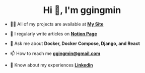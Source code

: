<h1 align="center">Hi 👋, I'm ggingmin</h1>

- 👨‍💻 All of my projects are available at **[My Site](http://ggingmin.com)**

- 📝 I regularly write articles on **[Notion Page](https://ggingmin.notion.site/c6a97234524a46f786414b97caea6f98?v=dc9a75726f92493cafbd503e6b4340f7)**

- 💬 Ask me about **Docker, Docker Compose, Django, and React**

- 📫 How to reach me **ggingmin@gmail.com**

- 📄 Know about my experiences **[Linkedin](https://www.linkedin.com/in/ggingmin/)**
